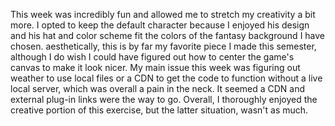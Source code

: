 This week was incredibly fun and allowed me to stretch my creativity a bit more. I opted to keep the default character because I enjoyed his design and his hat and color scheme fit the colors of the fantasy background I have chosen. aesthetically, this is by far my favorite piece I made this semester, although I do wish I could have figured out how to center the game's canvas to make it look nicer. My main issue this week was figuring out weather to use local files or a CDN to get the code to function without a live local server, which was overall a pain in the neck. It seemed a CDN and external plug-in links were the way to go. Overall, I thoroughly enjoyed the creative portion of this exercise, but the latter situation, wasn't as much.

